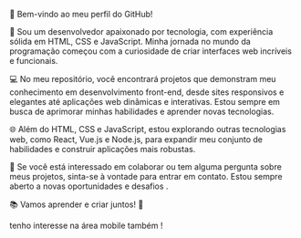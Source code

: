 👋 Bem-vindo ao meu perfil do GitHub!

🚀 Sou um desenvolvedor apaixonado por tecnologia, com experiência sólida em HTML, CSS e JavaScript. Minha jornada no mundo da programação começou com a curiosidade de criar interfaces web incríveis e funcionais.

💻 No meu repositório, você encontrará projetos que demonstram meu conhecimento em desenvolvimento front-end, desde sites responsivos e elegantes até aplicações web dinâmicas e interativas. Estou sempre em busca de aprimorar minhas habilidades e aprender novas tecnologias.

🌐 Além do HTML, CSS e JavaScript, estou explorando outras tecnologias web, como React, Vue.js e Node.js, para expandir meu conjunto de habilidades e construir aplicações mais robustas.

🔧 Se você está interessado em colaborar ou tem alguma pergunta sobre meus projetos, sinta-se à vontade para entrar em contato. Estou sempre aberto a novas oportunidades e desafios .

📚 Vamos aprender e criar juntos! 🤝

tenho interesse na área mobile também !
